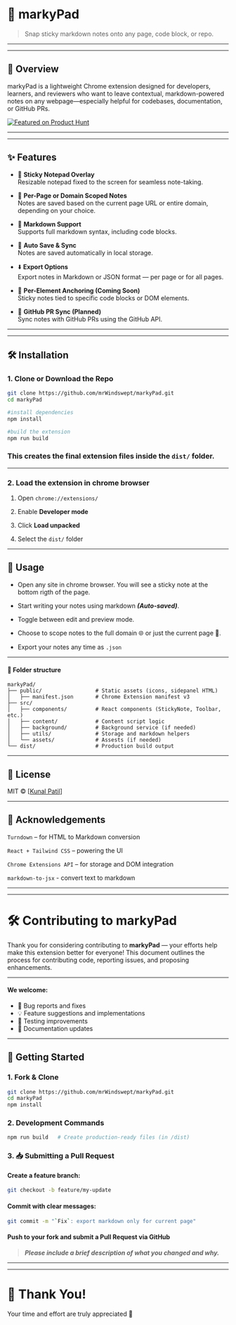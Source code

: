 # 📌 markyPad

> Snap sticky markdown notes onto any page, code block, or repo.

---

---

## 🧠 Overview

markyPad is a lightweight Chrome extension designed for developers, learners, and reviewers who want to leave contextual, markdown-powered notes on any webpage—especially helpful for codebases, documentation, or GitHub PRs.

[![Featured on Product Hunt](https://api.producthunt.com/widgets/embed-image/v1/featured.svg?post_id=980221&theme=light&t=1750230472445)](https://www.producthunt.com/products/github-114?embed=true&utm_source=badge-featured&utm_medium=badge&utm_source=badge-github-880b1d61-4202-4b00-aa72-08751bbe0b51)


---

---

## ✨ Features

- 📝 **Sticky Notepad Overlay**  
  Resizable notepad fixed to the screen for seamless note-taking.

- 📍 **Per-Page or Domain Scoped Notes**  
  Notes are saved based on the current page URL or entire domain, depending on your choice.

- 🧠 **Markdown Support**  
  Supports full markdown syntax, including code blocks.

- 🔄 **Auto Save & Sync**  
  Notes are saved automatically in local storage.

- ⬇️ **Export Options**  
  Export notes in Markdown or JSON format — per page or for all pages.

- 🧱 **Per-Element Anchoring (Coming Soon)**  
  Sticky notes tied to specific code blocks or DOM elements.

- 🔗 **GitHub PR Sync (Planned)**  
  Sync notes with GitHub PRs using the GitHub API.

---

---

## 🛠 Installation

### 1. Clone or Download the Repo

```bash
git clone https://github.com/mrWindswept/markyPad.git
cd markyPad

#install dependencies
npm install

#build the extension
npm run build
```

### This creates the final extension files inside the **`dist/`** folder.

---

### 2. Load the extension in chrome browser

1. Open `chrome://extensions/`

2. Enable **Developer mode**

3. Click **Load unpacked**

4. Select the `dist/` folder

---

## 🧪 Usage

- Open any site in chrome browser. You will see a sticky note at the bottom rigth of the page.

- Start writing your notes using markdown **_(Auto-saved)_**.

- Toggle between edit and preview mode.

- Choose to scope notes to the full domain 🌐 or just the current page 🔗.

- Export your notes any time as `.json`

---

#### 📁 Folder structure

```
markyPad/
├── public/                 # Static assets (icons, sidepanel HTML)
│   ├── manifest.json       # Chrome Extension manifest v3
├── src/
│   ├── components/         # React components (StickyNote, Toolbar, etc.)
│   ├── content/            # Content script logic
│   ├── background/         # Background service (if needed)
│   ├── utils/              # Storage and markdown helpers
│   └── assets/             # Assests (if needed)
└── dist/                   # Production build output
```

---

## 📄 License

MIT © [[Kunal Patil](https://github.com/mrWindswept/markyPad?tab=MIT-1-ov-file)]

---

## 🙌 Acknowledgements

`Turndown` – for HTML to Markdown conversion

`React + Tailwind CSS` – powering the UI

`Chrome Extensions API` – for storage and DOM integration

`markdown-to-jsx` - convert text to markdown

---

---

# 🛠 Contributing to markyPad

Thank you for considering contributing to **markyPad** — your efforts help make this extension better for everyone! This document outlines the process for contributing code, reporting issues, and proposing enhancements.

---

#### We welcome:

- 🐛 Bug reports and fixes
- 💡 Feature suggestions and implementations
- 🧪 Testing improvements
- 📖 Documentation updates

---

## 🚀 Getting Started

### 1. Fork & Clone

```bash
git clone https://github.com/mrWindswept/markyPad.git
cd markyPad
npm install
```

### 2. Development Commands

```bash
npm run build   # Create production-ready files (in /dist)
```

### 3. 📥 Submitting a Pull Request

#### Create a feature branch:

```bash
git checkout -b feature/my-update
```

#### Commit with clear messages:

```bash
git commit -m "`Fix`: export markdown only for current page"
```

#### Push to your fork and submit a Pull Request via GitHub

> **_Please include a brief description of what you changed and why._**

---

---

# 🙏 Thank You!

Your time and effort are truly appreciated 💖
